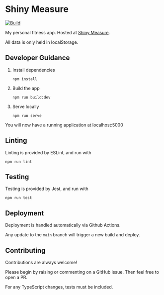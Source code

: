 # Shiny Measure

[![Build](https://github.com/fildon/shiny-measure/actions/workflows/deploy.yml/badge.svg?branch=main)](https://github.com/fildon/shiny-measure/actions/workflows/deploy.yml)

My personal fitness app. Hosted at [Shiny Measure](fildon.me/shiny-measure).

All data is only held in localStorage.

## Developer Guidance

1. Install dependencies

   ```shell
   npm install
   ```

2. Build the app

   ```shell
   npm run build:dev
   ```

3. Serve locally

   ```shell
   npm run serve
   ```

You will now have a running application at localhost:5000

## Linting

Linting is provided by ESLint, and run with

```shell
npm run lint
```

## Testing

Testing is provided by Jest, and run with

```shell
npm run test
```

## Deployment

Deployment is handled automatically via Github Actions.

Any update to the `main` branch will trigger a new build and deploy.

## Contributing

Contributions are always welcome!

Please begin by raising or commenting on a GitHub issue.
Then feel free to open a PR.

For any TypeScript changes, tests must be included.
